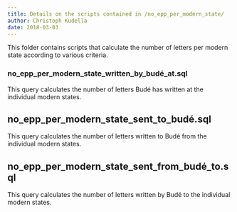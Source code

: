 ```yaml
---
title: Details on the scripts contained in /no_epp_per_modern_state/
author: Christoph Kudella
date: 2018-03-03
---
```

This folder contains scripts that calculate the number of letters per modern state according to various criteria.

### no_epp_per_modern_state_written_by_budé_at.sql
This query calculates the number of letters Budé has written at the individual modern states.

## no_epp_per_modern_state_sent_to_budé.sql
This query calculates the number of letters written to Budé from the individual modern states.

## no_epp_per_modern_state_sent_from_budé_to.sql
This query calculates the number of letters written by Budé to the individual modern states.
